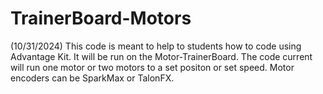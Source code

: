 # TrainerBoard-Motors
(10/31/2024) This code is meant to help to students how to code using Advantage Kit. It will be run on the Motor-TrainerBoard. The code current will run one motor or two motors to a set positon or set speed. Motor encoders can be SparkMax or TalonFX.
